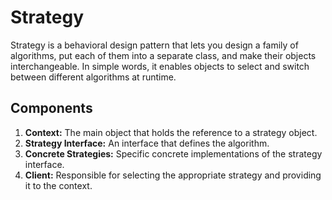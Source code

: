 # Strategy
Strategy is a behavioral design pattern that lets you design a family of algorithms, put each of them into a separate 
class, and make their objects interchangeable. In simple words, it enables objects to select and switch between
different algorithms at runtime.


## Components
1. **Context:** The main object that holds the reference to a strategy object.
2. **Strategy Interface:** An interface that defines the algorithm.
3. **Concrete Strategies:** Specific concrete implementations of the strategy interface.
4. **Client:** Responsible for selecting the appropriate strategy and providing it to the context.
